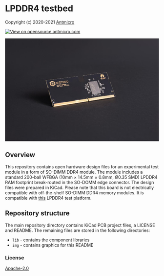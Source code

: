 LPDDR4 testbed
==============

Copyright (c) 2020-2021 [Antmicro](https://www.antmicro.com)

[![View on opensource.antmicro.com](https://img.shields.io/badge/View%20on-Antmicro%20Open%20Source%20Portal-332d37?style=flat-square)](https://opensource.antmicro.com/projects/lpddr4-testbed)

![](img/lpddr4-testbed.jpg)

Overview
--------

This repository contains open hardware design files for an experimental
test module in a form of SO-DIMM DDR4 module. The module includes a
standard 200-ball WFBGA (10mm × 14.5mm × 0.8mm, Ø0.35 SMD) LPDDR4 RAM
footprint break-routed in the SO-DOMM edge connector. The design files
were prepared in KiCad. Please note that this board is not electrically
compatible with off-the-shelf SO-DIMM DDR4 memory modules. It is
compatible with [this](https://github.com/antmicro/lpddr4-test-board)
LPDDR4 test platform.

Repository structure
--------------------

The main repository directory contains KiCad PCB project files, a
LICENSE and README. The remaining files are stored in the following
directories:

-   `lib` - contains the component libraries
-   `img` - contains graphics for this README

### License

[Apache-2.0](LICENSE)
